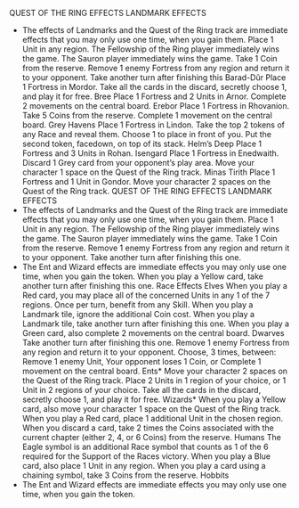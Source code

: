 QUEST OF THE RING EFFECTS
LANDMARK EFFECTS
* The effects of Landmarks and the Quest of the Ring track are immediate effects that you may only use one time,
when you gain them.
Place 1 Unit in any region. The Fellowship of the Ring player immediately wins
the game.
The Sauron player immediately wins the game.
Take 1 Coin from the reserve. Remove 1 enemy Fortress from any region
and return it to your opponent.
Take another turn after finishing this
Barad-Dûr
Place 1 Fortress in Mordor.
Take all the cards in the discard, secretly choose 1, and play it for free.
Bree
Place 1 Fortress and 2 Units in Arnor.
Complete 2 movements on the central board.
Erebor
Place 1 Fortress in Rhovanion.
Take 5 Coins from the reserve.
Complete 1 movement on the central board.
Grey Havens
Place 1 Fortress in Lindon.
Take the top 2 tokens of any Race and reveal them. Choose 1 to place
in front of you. Put the second token, facedown, on top of its stack.
Helm’s Deep
Place 1 Fortress and 3 Units in Rohan.
Isengard
Place 1 Fortress in Enedwaith.
Discard 1 Grey card from your opponent’s play area.
Move your character 1 space on the Quest of the Ring track.
Minas Tirith
Place 1 Fortress and 1 Unit in Gondor.
Move your character 2 spaces on the Quest of the Ring track.
QUEST OF THE RING EFFECTS
LANDMARK EFFECTS
* The effects of Landmarks and the Quest of the Ring track are immediate effects that you may only use one time,
when you gain them.
Place 1 Unit in any region. The Fellowship of the Ring player immediately wins
the game.
The Sauron player immediately wins the game.
Take 1 Coin from the reserve. Remove 1 enemy Fortress from any region
and return it to your opponent.
Take another turn after finishing this one.
* The Ent and Wizard effects are immediate effects you may only use one time, when you gain the token.
When you play a Yellow card, take another
turn after finishing this one.
Race Effects
Elves
When you play a Red card, you may place
all of the concerned Units in any 1
of the 7 regions.
Once per turn, benefit from any Skill.
When you play a Landmark tile, ignore
the additional Coin cost.
When you play a Landmark tile, take another
turn after finishing this one.
When you play a Green card, also complete
2 movements on the central board.
Dwarves
Take another turn after finishing this one.
Remove 1 enemy Fortress from any region
and return it to your opponent.
Choose, 3 times, between: Remove 1 enemy
Unit, Your opponent loses 1 Coin, or Complete
1 movement on the central board.
Ents*
Move your character 2 spaces on the Quest
of the Ring track.
Place 2 Units in 1 region of your choice,
or 1 Unit in 2 regions of your choice.
Take all the cards in the discard,
secretly choose 1, and play it for free.
Wizards*
When you play a Yellow card, also move
your character 1 space on the Quest
of the Ring track.
When you play a Red card, place 1 additional
Unit in the chosen region.
When you discard a card, take 2 times
the Coins associated with the current chapter
(either 2, 4, or 6 Coins) from the reserve.
Humans
The Eagle symbol is an additional Race
symbol that counts as 1 of the 6 required
for the Support of the Races victory.
When you play a Blue card, also place 1 Unit
in any region.
When you play a card using a chaining
symbol, take 3 Coins from the reserve.
Hobbits
* The Ent and Wizard effects are immediate effects you may only use one time, when you gain the token.
